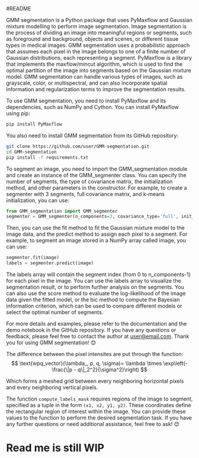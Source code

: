#README

GMM segmentation is a Python package that uses PyMaxflow and Gaussian mixture modelling to perform image segmentation. Image segmentation is the process of dividing an image into meaningful regions or segments, such as foreground and background, objects and scenes, or different tissue types in medical images. GMM segmentation uses a probabilistic approach that assumes each pixel in the image belongs to one of a finite number of Gaussian distributions, each representing a segment. PyMaxflow is a library that implements the maxflow/mincut algorithm, which is used to find the optimal partition of the image into segments based on the Gaussian mixture model. GMM segmentation can handle various types of images, such as grayscale, color, or multispectral, and can also incorporate spatial information and regularization terms to improve the segmentation results.

To use GMM segmentation, you need to install PyMaxflow and its dependencies, such as NumPy and Cython. You can install PyMaxflow using pip:

```bash
pip install PyMaxflow
```

You also need to install GMM segmentation from its GitHub repository:

```bash
git clone https://github.com/user/GMM-segmentation.git
cd GMM-segmentation
pip install -f requirements.txt
```

To segment an image, you need to import the GMM_segmentation module and create an instance of the GMM_segmenter class. You can specify the number of segments, the type of covariance matrix, the initialization method, and other parameters in the constructor. For example, to create a segmenter with 3 segments, full covariance matrix, and k-means initialization, you can use:

```python
from GMM_segmentation import GMM_segmenter
segmenter = GMM_segmenter(n_components=3, covariance_type='full', init_params='kmeans')
```

Then, you can use the fit method to fit the Gaussian mixture model to the image data, and the predict method to assign each pixel to a segment. For example, to segment an image stored in a NumPy array called image, you can use:

```python
segmenter.fit(image)
labels = segmenter.predict(image)
```

The labels array will contain the segment index (from 0 to n_components-1) for each pixel in the image. You can use the labels array to visualize the segmentation result, or to perform further analysis on the segments. You can also use the score method to evaluate the log-likelihood of the image data given the fitted model, or the bic method to compute the Bayesian information criterion, which can be used to compare different models or select the optimal number of segments.

For more details and examples, please refer to the documentation and the demo notebook in the GitHub repository. If you have any questions or feedback, please feel free to contact the author at user@email.com. Thank you for using GMM segmentation! 😊


The difference between the pixel intensites are put through the function:
$$
\text{wpq_vector}(\lambda_, p, q, \sigma)= \lambda \times \exp\left(-\frac{\|p - q\|_2^2}{\sigma^2}\right)
$$

Which forms a meshed grid between every neighboring horizontal pixels and every neighboring vertical pixels. 

The function `compute_labels_mask` requires regions of the image to segment, specified as a tuple in the form `(x1, x2, y1, y2)`. These coordinates define the rectangular region of interest within the image. You can provide these values to the function to perform the desired segmentation task. If you have any further questions or need additional assistance, feel free to ask! 😊

# Read me is still WIP